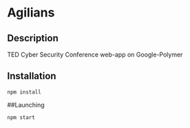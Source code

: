 # Agilians
## Description
TED Cyber Security Conference web-app on Google-Polymer

## Installation
```
npm install
```
##Launching
```
npm start
```
 
